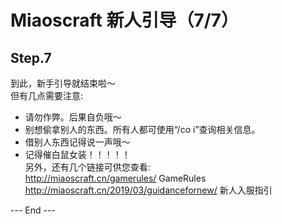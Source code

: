 # Miaoscraft 新人引导（7/7）

## Step.7

到此，新手引导就结束啦～  
但有几点需要注意:  
 - 请勿作弊。后果自负哦～  
 - 别想偷拿别人的东西。所有人都可使用“/co i”查询相关信息。  
 - 借别人东西记得说一声哦～  
 - 记得催白鼠女装！！！！！    
另外，还有几个链接可供您查看:   
http://miaoscraft.cn/gamerules/ GameRules  
http://miaoscraft.cn/2019/03/guidancefornew/ 新人入服指引  
  
--- End ---  